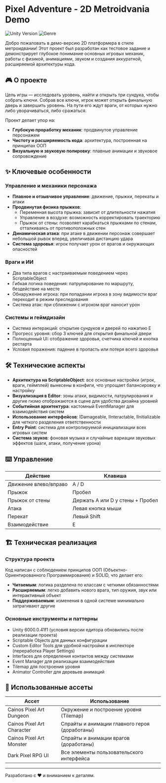 # Pixel Adventure - 2D Metroidvania Demo

![Unity Version](https://img.shields.io/badge/Unity-6000.0.41f1-lightgrey.svg)
![Genre](https://img.shields.io/badge/Genre-2DPlatformerMetroidvania-green.svg)

Добро пожаловать в демо-версию 2D платформера в стиле метроидвании! Этот проект был разработан как тестовое задание и демонстрирует глубокое понимание основных игровых механик, работы с физикой, анимациями, звуком и создания аккуратной, расширяемой архитектуры кода.

## 🎮 О проекте

Цель игры — исследовать уровень, найти и открыть три сундука, чтобы собрать ключи. Собрав все ключи, игрок может открыть финальную дверь и завершить уровень. На пути его ждут враги, от которых нужно либо уворачиваться, либо сражаться.

Проект делает упор на:
- **Глубокую проработку механик**: продвинутое управление персонажем
- **Чистоту и расширяемость кода**: архитектура, построенная на принципах ООП
- **Визуальную и звуковую полировку**: плавные анимации и звуковое сопровождение

## ✨ Ключевые особенности

### Управление и механики персонажа
- **Плавное и отзывчивое управление**: движение, прыжки, перекаты и атаки
- **Продвинутая физика прыжков**:
  - Переменная высота прыжка: зависит от длительности нажатия
  - Управление в воздухе: возможность корректировать траекторию
  - Прыжок от стены: позволяет карабкаться прыжками по стенам, отталкиваясь от противоположных стен
- **Динамическая атака**: при атаке в движении персонаж совершает небольшой рывок вперед, увеличивая дистанцию удара
- **Система здоровья**: игрок получает урон от врагов и окружающих опасностей

### Враги и ИИ
- Два типа врагов с настраиваемым поведением через ScriptableObject
- Гибкая логика поведения: патрулирование по маршруту, бездействие на месте
- Обнаружение игрока: при попадании игрока в зону видимости враг переходит в режим преследования
- Система атак: при сближении с игроком враг наносит урон

### Системы и геймдизайн
- Система интеракций: открытие сундуков и дверей по нажатию E
- Прогресс уровня: сбор 3 ключей для открытия финальной двери
- Полноценный UI: отображение здоровья, счетчика ключей и кнопка рестарта
- Условия поражения: падение в пропасть или потеря всего здоровья

## 🛠️ Технические аспекты

- **Архитектура на ScriptableObject**: все основные настройки (игрок, враги, геймплей) вынесены в конфиги, что упрощает балансировку и настройку
- **Визуализация в Editor**: зоны атаки, видимости, патрулирования и другие гизмо отображаются в сцене для удобства дизайна уровней
- **Событийная архитектура**: кастомный EventManager для взаимодействия систем
- **Использование интерфейсов**: IDamageable, IInteractable, IInitializable для четкого разделения ответственности
- **Entry Point**: система для контролируемой инициализации всех игровых систем
- **Система звуков**: фоновая музыка и случайные вариации звуковых эффектов (шаги, атаки, получение урона)

## ⌨️ Управление

| Действие | Клавиша |
|----------|---------|
| Движение влево/вправо | A / D |
| Прыжок | Пробел |
| Прыжок от стены | Держать A или D у стены + Пробел |
| Атака | Левая кнопка мыши |
| Перекат | Левый Shift |
| Взаимодействие | E |

## 🏗️ Техническая реализация

### Структура проекта
Код написан с соблюдением принципов ООП (Объектно-Ориентированного Программирования) и SOLID, что делает его:
- **Читаемым**: логика разделена по классам с четкими обязанностями
- **Расширяемым**: легко добавить нового врага, тип оружия, звук или интерактивный объект
- **Поддерживаемым**: изменения в одной системе минимально затрагивают другие

### Основные инструменты и паттерны
- Unity 6000.0.41f1 (условия версии едитора обновились после реализации проекта)
- Scriptable Objects для данных конфигурации
- Custom Editor Tools для удобной настройки в инспекторе (переработка Player Settings)
- Interfaces для определения контактов между системами
- Event Manager для реализации взаимодействия
- Tilemap для построения уровня
- Animator Controller для деревьев анимаций

## 🎨 Использованные ассеты

| Ассет | Использование |
|-------|---------------|
| Cainos Pixel Art Dungeon | Окружение и построение уровня (Tilemap) |
| Cainos Pixel Art Character | Спрайты и анимации главного героя (доработаны) |
| Cainos Pixel Art Monster | Спрайты и анимации врагов (доработаны) |
| Dark Pixel RPG UI | Все элементы пользовательского интерфейса |

---

Разработано с ❤️ и вниманием к деталям.